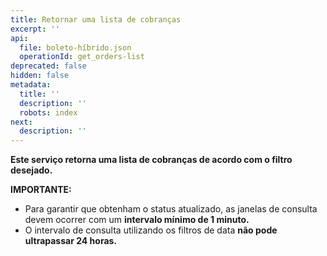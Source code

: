 ```yaml
---
title: Retornar uma lista de cobranças
excerpt: ''
api:
  file: boleto-híbrido.json
  operationId: get_orders-list
deprecated: false
hidden: false
metadata:
  title: ''
  description: ''
  robots: index
next:
  description: ''
---
```

**Este serviço retorna uma lista de cobranças de acordo com o filtro desejado.**

**IMPORTANTE:**

- Para garantir que obtenham o status atualizado, as janelas de consulta devem ocorrer com um **intervalo mínimo de 1 minuto.**
- O intervalo de consulta utilizando os filtros de data **não pode ultrapassar 24 horas.**